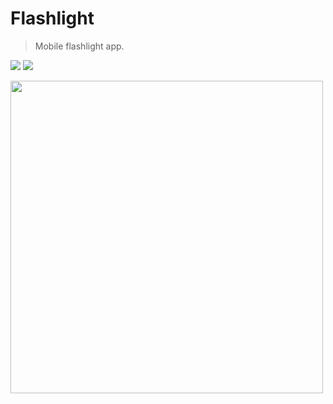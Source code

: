 # Flashlight 
> Mobile flashlight app. <br>

<img src="https://img.shields.io/badge/React_Native-323330?style=for-the-badge&logo=react&logoColor=white"> <img src="https://img.shields.io/badge/Expo-323330?style=for-the-badge&logo=expo&logoColor=white"> 

<a href="https://i.imgur.com/SgkWM6f.gif"><img src="https://i.imgur.com/SgkWM6f.gif" height="500px"></a>
